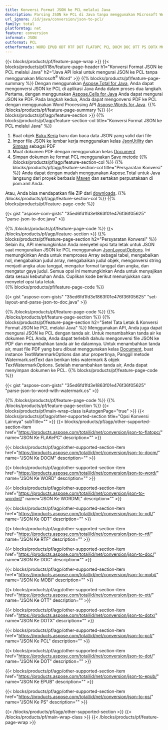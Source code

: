 ```yaml
---
title: Konversi Format JSON ke PCL melalui Java
description: Parsing JSON ke PCL di Java tanpa menggunakan Microsoft Word
url_ignore: /id/java/conversion/json-to-pcl/
family: total
platformtag: net
feature: conversion
informat: JSON
outformat: PCL
otherformats: WORD EPUB ODT RTF DOT FLATOPC PCL DOCM DOC OTT PS DOTX MOBI WORDML
---
```

{{< blocks/products/pf/feature-page-wrap >}}
{{< blocks/products/pf/i18n/feature-page-header h1="Konversi Format JSON ke PCL melalui Java" h2="Java API lokal untuk mengurai JSON ke PCL tanpa menggunakan Microsoft<sup>&reg;</sup> Word" >}}
{{% blocks/products/pf/feature-page-summary %}}
Dengan menggunakan [Aspose.Total for Java](https://products.aspose.com/total/java/), Anda dapat mengonversi JSON ke PCL di aplikasi Java Anda dalam proses dua langkah. Pertama, dengan menggunakan [Aspose.Cells for Java](https://products.aspose.com/cells/java/) Anda dapat mengurai JSON ke PDF. Pada langkah kedua, Anda dapat mengonversi PDF ke PCL dengan menggunakan Word Processing API [Aspose.Words for Java](https://products.aspose.com/words/java/).
{{% /blocks/products/pf/feature-page-summary  %}}
{{< blocks/products/pf/agp/feature-section >}}
{{% blocks/products/pf/agp/feature-section-col title="Konversi Format JSON ke PCL melalui Java" %}}
1. Buat objek [Buku Kerja](https://apireference.aspose.com/cells/java/com.aspose.cells/Workbook) baru dan baca data JSON yang valid dari file
2. Impor file JSON ke lembar kerja menggunakan kelas [JsonUtility](https://apireference.aspose.com/cells/java/com.aspose.cells/JsonUtility) dan [Simpan](https://apireference.aspose.com/cells/java/com.aspose.cells/workbook#save(java.lang.String,%20com.aspose.cells.SaveOptions)) sebagai PDF
3. Muat dokumen PDF dengan menggunakan kelas [Document](https://apireference.aspose.com/words/java/com.aspose.words/Document)
4. Simpan dokumen ke format PCL menggunakan [Save](https://apireference.aspose.com/words/java/com.aspose.words/Document#save(java.lang.String,com.aspose.words.SaveOptions)) metode
{{% /blocks/products/pf/agp/feature-section-col %}}
{{% blocks/products/pf/agp/feature-section-col title="Persyaratan Konversi" %}}
Anda dapat dengan mudah menggunakan Aspose.Total untuk Java langsung dari proyek berbasis [Maven](https://repository.aspose.com/webapp/#/artifacts/browse/tree/General/repo/com/aspose/aspose-total) dan sertakan perpustakaan di pom.xml Anda.

Atau, Anda bisa mendapatkan file ZIP dari [downloads](https://downloads.aspose.com/total/java).
{{% /blocks/products/pf/agp/feature-section-col %}}
{{% blocks/products/pf/feature-page-code %}}

{{< gist "aspose-com-gists" "35ed6fd1fd3e1863f01e476f36f05625" "parse-json-to-doc.java" >}}


{{% /blocks/products/pf/feature-page-code %}}
{{< /blocks/products/pf/agp/feature-section >}}
{{% blocks/products/pf/feature-page-section  h2="Persyaratan Konversi" %}}
Selain itu, API memungkinkan Anda menyetel opsi tata letak untuk JSON saat menguraikan JSON ke PCL menggunakan [JsonLayoutOptions](https://apireference.aspose.com/cells/java/com.aspose.cells/jsonlayoutoptions). Ini memungkinkan Anda untuk memproses Array sebagai tabel, mengabaikan nol, mengabaikan judul array, mengabaikan judul objek, mengonversi string menjadi angka atau tanggal, mengatur format tanggal dan angka, dan mengatur gaya judul. Semua opsi ini memungkinkan Anda untuk menyajikan data sesuai kebutuhan Anda. Cuplikan kode berikut menunjukkan cara menyetel opsi tata letak.  
{{% blocks/products/pf/feature-page-code %}}

{{< gist "aspose-com-gists" "35ed6fd1fd3e1863f01e476f36f05625" "set-layout-and-parse-json-to-doc.java" >}}

{{% /blocks/products/pf/feature-page-code  %}}
{{% /blocks/products/pf/feature-page-section %}}
{{% blocks/products/pf/feature-page-section  h2="Setel Tata Letak & Konversi Format JSON ke PCL melalui Java" %}}
Menggunakan API, Anda juga dapat mengurai JSON ke PCL dengan tanda air. Untuk menambahkan tanda air ke dokumen PCL Anda, Anda dapat terlebih dahulu mengonversi file JSON ke PDF dan menambahkan tanda air ke dalamnya. Untuk menambahkan tanda air, muat file PDF yang baru dibuat menggunakan kelas [Document](https://apireference.aspose.com/words/java/com.aspose.words/Document), buat instance TextWatermarkOptions dan atur propertinya, Panggil metode Watermark.setText dan berikan teks watermark & objek TextWatermarkOptions. Setelah menambahkan tanda air, Anda dapat menyimpan dokumen ke PCL. 
{{% blocks/products/pf/feature-page-code %}}

{{< gist "aspose-com-gists" "35ed6fd1fd3e1863f01e476f36f05625" "parse-json-to-word-with-watermark.cs" >}}

{{% /blocks/products/pf/feature-page-code  %}}
{{% /blocks/products/pf/feature-page-section %}}
{{< blocks/products/pf/main-wrap-class isAutogenPage="true" >}}
{{< blocks/products/pf/agp/other-supported-section title="Opsi Konversi Lainnya" subTitle="" >}}
{{< blocks/products/pf/agp/other-supported-section-item href="https://products.aspose.com/total/id/net/conversion/json-to-flatopc/" name="JSON Ke FLAKePC" description="" >}}

{{< blocks/products/pf/agp/other-supported-section-item href="https://products.aspose.com/total/id/net/conversion/json-to-docm/" name="JSON Ke DOCM" description="" >}}

{{< blocks/products/pf/agp/other-supported-section-item href="https://products.aspose.com/total/id/net/conversion/json-to-word/" name="JSON Ke WORD" description="" >}}

{{< blocks/products/pf/agp/other-supported-section-item href="https://products.aspose.com/total/id/net/conversion/json-to-wordml/" name="JSON Ke WORDML" description="" >}}

{{< blocks/products/pf/agp/other-supported-section-item href="https://products.aspose.com/total/id/net/conversion/json-to-odt/" name="JSON Ke ODT" description="" >}}

{{< blocks/products/pf/agp/other-supported-section-item href="https://products.aspose.com/total/id/net/conversion/json-to-rtf/" name="JSON Ke RTF" description="" >}}

{{< blocks/products/pf/agp/other-supported-section-item href="https://products.aspose.com/total/id/net/conversion/json-to-doc/" name="JSON Ke DOC" description="" >}}

{{< blocks/products/pf/agp/other-supported-section-item href="https://products.aspose.com/total/id/net/conversion/json-to-mobi/" name="JSON Ke MOBI" description="" >}}

{{< blocks/products/pf/agp/other-supported-section-item href="https://products.aspose.com/total/id/net/conversion/json-to-ott/" name="JSON Ke OTT" description="" >}}

{{< blocks/products/pf/agp/other-supported-section-item href="https://products.aspose.com/total/id/net/conversion/json-to-dotx/" name="JSON Ke DOTX" description="" >}}

{{< blocks/products/pf/agp/other-supported-section-item href="https://products.aspose.com/total/id/net/conversion/json-to-pcl/" name="JSON Ke PCL" description="" >}}

{{< blocks/products/pf/agp/other-supported-section-item href="https://products.aspose.com/total/id/net/conversion/json-to-dot/" name="JSON Ke DOT" description="" >}}

{{< blocks/products/pf/agp/other-supported-section-item href="https://products.aspose.com/total/id/net/conversion/json-to-epub/" name="JSON Ke EPUB" description="" >}}

{{< blocks/products/pf/agp/other-supported-section-item href="https://products.aspose.com/total/id/net/conversion/json-to-ps/" name="JSON Ke PS" description="" >}}


{{< /blocks/products/pf/agp/other-supported-section >}}
{{< /blocks/products/pf/main-wrap-class >}}
{{< /blocks/products/pf/feature-page-wrap >}}
